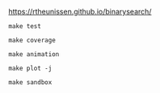 https://rtheunissen.github.io/binarysearch/

`make test`

`make coverage`

`make animation`

`make plot -j`

`make sandbox`